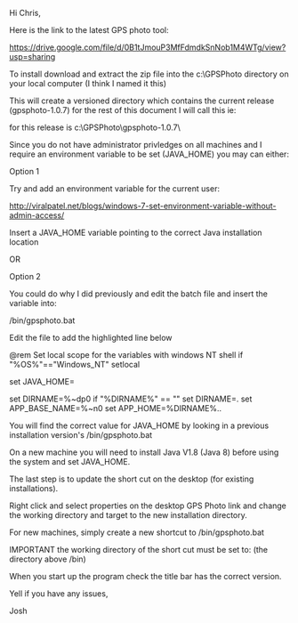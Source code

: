 Hi Chris,

Here is the link to the latest GPS photo tool:

https://drive.google.com/file/d/0B1tJmouP3MfFdmdkSnNob1M4WTg/view?usp=sharing

To install download and extract the zip file into the c:\GPSPhoto directory on your local computer (I think I named it this)

This will create a versioned directory which contains the current release (gpsphoto-1.0.7) for the rest of this document I will call this <installationdir> ie:

<installationdir> for this release is c:\GPSPhoto\gpsphoto-1.0.7\

Since you do not have administrator privledges on all machines and I require an environment variable to be set (JAVA_HOME) you may can either:

Option 1

Try and add an environment variable for the current user:

http://viralpatel.net/blogs/windows-7-set-environment-variable-without-admin-access/

Insert a JAVA_HOME variable pointing to the correct Java installation location

OR

Option 2

You could do why I did previously and edit the batch file and insert the variable into:

<installdir>/bin/gpsphoto.bat

Edit the file to add the highlighted line below

@rem Set local scope for the variables with windows NT shell
if "%OS%"=="Windows_NT" setlocal

set JAVA_HOME=<insert path to your java installation>

set DIRNAME=%~dp0
if "%DIRNAME%" == "" set DIRNAME=.
set APP_BASE_NAME=%~n0
set APP_HOME=%DIRNAME%..


You will find the correct value for JAVA_HOME by looking in a previous installation version's <installdir>/bin/gpsphoto.bat

On a new machine you will need to install Java V1.8 (Java 8) before using the system and set JAVA_HOME.

The last step is to update the short cut on the desktop (for existing installations).

Right click and select properties on the desktop GPS Photo link and change the working directory and target to the new installation directory.

For new machines, simply create a new shortcut to <installationdir>/bin/gpsphoto.bat

IMPORTANT the working directory of the short cut must be set to: <installationdir> (the directory above /bin)

When you start up the program check the title bar has the correct version.

Yell if you have any issues,

Josh